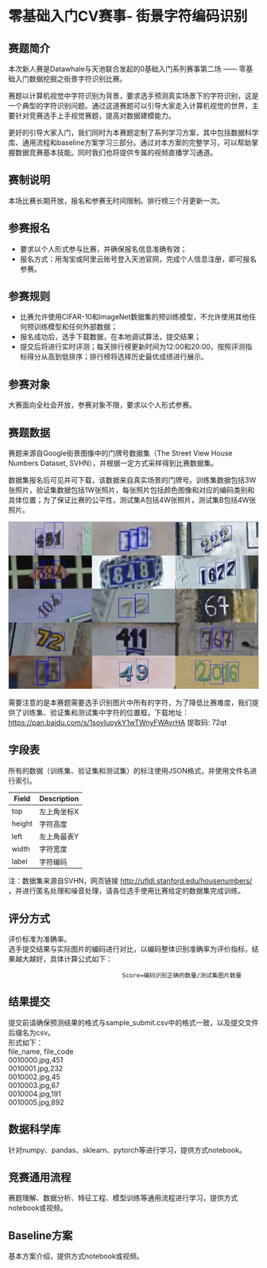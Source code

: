 # 零基础入门CV赛事- 街景字符编码识别

## 赛题简介
本次新人赛是Datawhale与天池联合发起的0基础入门系列赛事第二场 —— 零基础入门数据挖掘之街景字符识别比赛。   
        
赛题以计算机视觉中字符识别为背景，要求选手预测真实场景下的字符识别，这是一个典型的字符识别问题。通过这道赛题可以引导大家走入计算机视觉的世界，主要针对竞赛选手上手视觉赛题，提高对数据建模能力。 
       
更好的引导大家入门，我们同时为本赛题定制了系列学习方案，其中包括数据科学库、通用流程和baseline方案学习三部分。通过对本方案的完整学习，可以帮助掌握数据竞赛基本技能。同时我们也将提供专属的视频直播学习通道。
    
## 赛制说明
本场比赛长期开放，报名和参赛无时间限制。排行榜三个月更新一次。     
        
## 参赛报名      
- 要求以个人形式参与比赛，并确保报名信息准确有效；     
- 报名方式：用淘宝或阿里云账号登入天池官网，完成个人信息注册，即可报名参赛。     
       
## 参赛规则
- 比赛允许使用CIFAR-10和ImageNet数据集的预训练模型，不允许使用其他任何预训练模型和任何外部数据；                 
- 报名成功后，选手下载数据，在本地调试算法，提交结果；      
- 提交后将进行实时评测；每天排行榜更新时间为12:00和20:00，按照评测指标得分从高到低排序；排行榜将选择历史最优成绩进行展示。     
      
## 参赛对象    
大赛面向全社会开放，参赛对象不限，要求以个人形式参赛。      
    
## 赛题数据       
赛题来源自Google街景图像中的门牌号数据集（The Street View House Numbers Dataset, SVHN），并根据一定方式采样得到比赛数据集。     
          
数据集报名后可见并可下载，该数据来自真实场景的门牌号。训练集数据包括3W张照片，验证集数据包括1W张照片，每张照片包括颜色图像和对应的编码类别和具体位置；为了保证比赛的公平性，测试集A包括4W张照片，测试集B包括4W张照片。

![数据集样本展示](IMG/赛事简介/数据集样本展示.png)
              
需要注意的是本赛题需要选手识别图片中所有的字符，为了降低比赛难度，我们提供了训练集、验证集和测试集中字符的位置框，下载地址：    
https://pan.baidu.com/s/1sovIuoykY1wTWnyFWAvrHA  提取码: 72qt


## 字段表      
所有的数据（训练集、验证集和测试集）的标注使用JSON格式，并使用文件名进行索引。
      
 Field  | Description|
--------- | --------|
top	| 左上角坐标X |
height	| 字符高度 |
left   | 左上角最表Y |
width  | 字符宽度 |
label  | 字符编码 |

注：数据集来源自SVHN，网页链接 http://ufldl.stanford.edu/housenumbers/ ，并进行匿名处理和噪音处理，请各位选手使用比赛给定的数据集完成训练。

## 评分方式
评价标准为准确率。     
选手提交结果与实际图片的编码进行对比，以编码整体识别准确率为评价指标，结果越大越好，具体计算公式如下：     
 
                                    Score=编码识别正确的数量/测试集图片数量      
       
## 结果提交      
提交前请确保预测结果的格式与sample_submit.csv中的格式一致，以及提交文件后缀名为csv。       
形式如下：      
file_name, file_code       
0010000.jpg,451      
0010001.jpg,232     
0010002.jpg,45     
0010003.jpg,67     
0010004.jpg,191     
0010005.jpg,892     
      
## 数据科学库      
针对numpy、pandas、sklearn、pytorch等进行学习，提供方式notebook。        

## 竞赛通用流程        
赛题理解、数据分析、特征工程、模型训练等通用流程进行学习，提供方式notebook或视频。          

## Baseline方案      
基本方案介绍，提供方式notebook或视频。           
